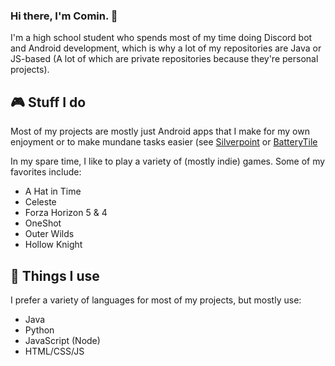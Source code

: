 ### Hi there, I'm Comin. 👋

I'm a high school student who spends most of my time doing Discord bot and Android development, which is why a lot of my repositories are Java or JS-based (A lot of which are private repositories because they're personal projects).

## 🎮 Stuff I do
Most of my projects are mostly just Android apps that I make for my own enjoyment or to make mundane tasks easier (see [Silverpoint](https://github.com/CominAtYou/Silverpoint) or [BatteryTile](https://github.com/CominAtYou/BatteryTile)

In my spare time, I like to play a variety of (mostly indie) games. Some of my favorites include:
- A Hat in Time
- Celeste
- Forza Horizon 5 & 4
- OneShot
- Outer Wilds
- Hollow Knight

## 🔨 Things I use
I prefer a variety of languages for most of my projects, but mostly use:
- Java
- Python
- JavaScript (Node)
- HTML/CSS/JS
<!--
**CominAtYou/CominAtYou** is a ✨ _special_ ✨ repository because its `README.md` (this file) appears on your GitHub profile.

Here are some ideas to get you started:

- 🔭 I’m currently working on ...
- 🌱 I’m currently learning ...
- 👯 I’m looking to collaborate on ...
- 🤔 I’m looking for help with ...
- 💬 Ask me about ...
- 📫 How to reach me: ...
- 😄 Pronouns: ...
- ⚡ Fun fact: ...
-->
